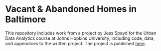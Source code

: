 # Vacant & Abandoned Homes in Baltimore

This repository includes work from a project by Jess Spayd for the Urban Data Analytics course at Johns Hopkins University, including code, data, and appendices to the written project. The project is published [here](https://rpubs.com/jspayd/vacant-homes-baltimore).
